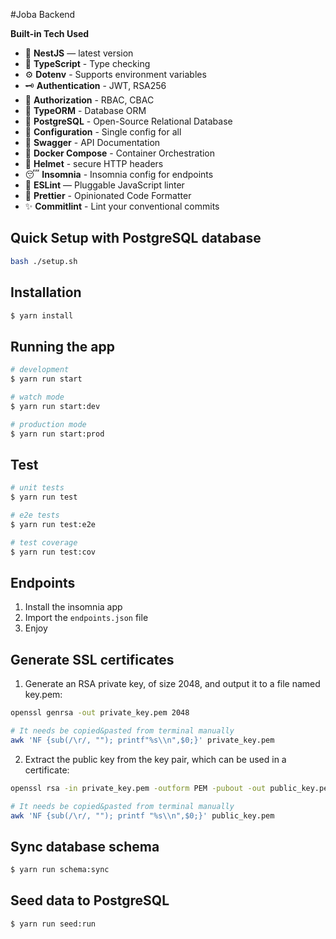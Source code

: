 #Joba Backend

**Built-in Tech Used**

- 📱 **NestJS** — latest version
- 🎉 **TypeScript** - Type checking
- ⚙️ **Dotenv** - Supports environment variables
- 🗝 **Authentication** - JWT, RSA256
- 🏬 **Authorization** - RBAC, CBAC
- 🏪 **TypeORM** - Database ORM
- 🏪 **PostgreSQL** - Open-Source Relational Database
- 🧠 **Configuration** - Single config for all
- 📃 **Swagger** - API Documentation
- 🐳 **Docker Compose** - Container Orchestration
- 🔐 **Helmet** - secure HTTP headers
- 😴 **Insomnia** - Insomnia config for endpoints
- 📏 **ESLint** — Pluggable JavaScript linter
- 💖 **Prettier** - Opinionated Code Formatter
- ✨ **Commitlint** - Lint your conventional commits

## Quick Setup with PostgreSQL database

```bash
bash ./setup.sh
```

## Installation

```bash
$ yarn install
```

## Running the app

```bash
# development
$ yarn run start

# watch mode
$ yarn run start:dev

# production mode
$ yarn run start:prod
```

## Test

```bash
# unit tests
$ yarn run test

# e2e tests
$ yarn run test:e2e

# test coverage
$ yarn run test:cov
```

## Endpoints

1. Install the insomnia app
2. Import the `endpoints.json` file
3. Enjoy

## Generate SSL certificates

1.  Generate an RSA private key, of size 2048, and output it to a file named key.pem:

```bash
openssl genrsa -out private_key.pem 2048
```

```bash
# It needs be copied&pasted from terminal manually
awk 'NF {sub(/\r/, ""); printf"%s\\n",$0;}' private_key.pem
```

2.  Extract the public key from the key pair, which can be used in a certificate:

```bash
openssl rsa -in private_key.pem -outform PEM -pubout -out public_key.pem
```

```bash
# It needs be copied&pasted from terminal manually
awk 'NF {sub(/\r/, ""); printf "%s\\n",$0;}' public_key.pem
```


## Sync database schema
```bash
$ yarn run schema:sync
```

## Seed data to PostgreSQL
```bash
$ yarn run seed:run
```